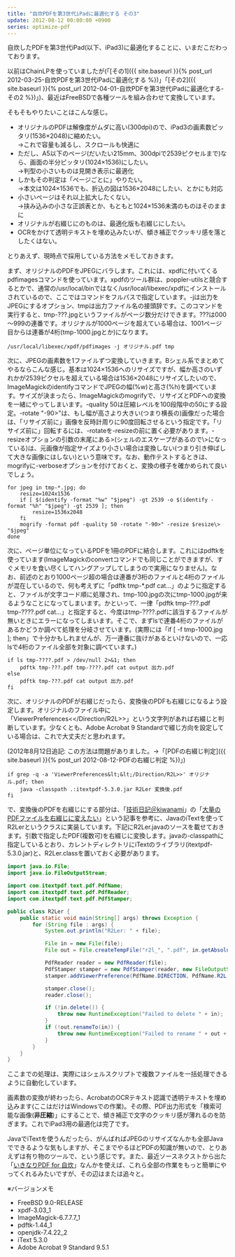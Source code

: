 ```yaml
---
title: "自炊PDFを第3世代iPadに最適化する その3"
update: 2012-08-12 00:00:00 +0900
series: optimize-pdf
---
```


自炊したPDFを第3世代iPad(以下、iPad3)に最適化することに、いまだこだわっております。

以前はChainLPを使っていましたが(「[その1]({{ site.baseurl }}{% post_url 2012-03-25-自炊PDFを第3世代iPadに最適化する %})」「[その2]({{ site.baseurl }}{% post_url 2012-04-01-自炊PDFを第3世代iPadに最適化する-その2 %})」)、最近はFreeBSDで各種ツールを組み合わせて変換しています。

そもそもやりたいことはこんな感じ。

- オリジナルのPDFは解像度がムダに高い(300dpi)ので、iPad3の画素数ピッタリ(1536×2048)に縮めたい。  
  →これで容量も減るし、スクロールも快適に
- ただし、A5以下のページ(だいたい215mm、300dpiで2539ピクセルまで)なら、画面の半分ピッタリ(1024×1536)にしたい。  
  →判型の小さいものは見開き表示に最適化
- しかもその判定は「ページごとに」やりたい。  
  →本文は1024×1536でも、折込の図は1536×2048にしたい、とかにも対応
- 小さいページはそれ以上拡大したくない。  
  →挟み込みの小さな正誤表とか、もともと1024×1536未満のものはそのままに
- オリジナルが右綴じにのものは、最適化版も右綴じにしたい。
- OCRをかけて透明テキストを埋め込みたいが、傾き補正でクッキリ感を落としたくはない。

とりあえず、現時点で採用している方法をメモしておきます。

まず、オリジナルのPDFをJPEGにバラします。これには、xpdfに付いてくるpdfimagesコマンドを使っています。xpdfのツール群は、poppler-utilsと競合するとかで、通常の/usr/local/binではなく/usr/local/libexec/xpdfにインストールされているので、ここではコマンドをフルパスで指定しています。-jは出力をJPEGにするオプション、tmpは出力ファイル名の接頭辞です。このコマンドを実行すると、tmp-???.jpgというファイルがページ数分だけできます。???は000～999の連番です。オリジナルが1000ページを超えている場合は、1001ページ目からは連番が4桁(tmp-1000.jpgとか)になります。

```shell
/usr/local/libexec/xpdf/pdfimages -j オリジナル.pdf tmp
```

次に、JPEGの画素数を1ファイルずつ変換していきます。Bシェル系でまとめてやるならこんな感じ。基本は1024×1536へのリサイズですが、幅か高さのいずれかが2539ピクセルを超えている場合は1536×2048にリサイズしたいので、ImageMagickのidentifyコマンドでJPEGの幅(%w)と高さ(%h)を調べています。サイズが決まったら、ImageMagickのmogrifyで、リサイズとPDFへの変換を一緒にやってしまいます。-quality 50は圧縮レベルを100段階中の50にする設定。-rotate "-90>"は、もし幅が高さより大きい(つまり横長の)画像だった場合は、「リサイズ前に」画像を反時計周りに90度回転させるという指定です。「リサイズ前に」回転するには、-rotateを-resizeの前に置く必要があります。-resizeオプションの引数の末尾にある>(シェルのエスケープがあるので\\>になっている)は、元画像が指定サイズより小さい場合は変換しない(つまり引き伸ばして大きな画像にはしない)という意味です。なお、動作テストするときは、mogrifyに-verboseオプションを付けておくと、変換の様子を確かめられて良いでしょう。

```shell
for jpeg in tmp-*.jpg; do
    resize=1024x1536
    if [ $(identify -format "%w" "$jpeg") -gt 2539 -o $(identify -format "%h" "$jpeg") -gt 2539 ]; then
        resize=1536x2048
    fi
    mogrify -format pdf -quality 50 -rotate "-90>" -resize $resize\> "$jpeg"
done
```

次に、ページ単位になっているPDFを1冊のPDFに結合します。これにはpdftkを使っています(ImageMagickのconvertコマンドでも同じことができますが、すぐメモリを食い尽くしてハングアップしてしまうので実用になりません)。なお、前述のとおり1000ページ超の場合は連番が3桁のファイルと4桁のファイルが混在しているので、何も考えずに「pdftk tmp-*.pdf cat…」のように指定すると、ファイルが文字コード順に処理され、tmp-100.jpgの次にtmp-1000.jpgが来るようなことになってしまいます。かといって、一律「pdftk tmp-???.pdf tmp-????.pdf cat…」と指定すると、今度はtmp-????.pdfに該当するファイルが無いときにエラーになってしまいます。そこで、まずlsで連番4桁のファイルがあるかどうか調べて処理を分岐させています。(実際には「if [ -f tmp-1000.jpg ]; then」で十分かもしれませんが、万一連番に抜けがあるといけないので、一応lsで4桁のファイル全部を対象に調べています。)

```shell
if ls tmp-????.pdf > /dev/null 2>&1; then
    pdftk tmp-???.pdf tmp-????.pdf cat output 出力.pdf
else
    pdftk tmp-???.pdf cat output 出力.pdf
fi
```

次に、オリジナルのPDFが右綴じだったら、変換後のPDFも右綴じになるよう設定します。オリジナルのファイル中に「ViewerPreferences<</Direction/R2L>>」という文字列があれば右綴じと判断しています。少なくとも、Adobe Acrobat 9 Standardで綴じ方向を設定している場合は、これで大丈夫だと思われます。

(2012年8月12日追記: この方法は問題がありました。→「[PDFの右綴じ判定]({{ site.baseurl }}{% post_url 2012-08-12-PDFの右綴じ判定 %})」)

```shell
if grep -q -a 'ViewerPreferences&lt;&lt;/Direction/R2L>>' オリジナル.pdf; then
    java -classpath .:itextpdf-5.3.0.jar R2Ler 変換後.pdf
fi
```

で、変換後のPDFを右綴じにする部分は、「[技術日記＠kiwanami](http://d.hatena.ne.jp/kiwanami/)」の「[大量のPDFファイルを右綴じに変えたい](http://d.hatena.ne.jp/kiwanami/20101215/1292400269)」という記事を参考に、JavaのiTextを使ってR2Lerというクラスに実装しています。下記にR2Ler.javaのソースを載せておきます。引数で指定したPDF(複数可)を右綴じに変換します。javaの-classpathに指定しているとおり、カレントディレクトリにiTextのライブラリ(itextpdf-5.3.0.jar)と、R2Ler.classを置いておく必要があります。

```java
import java.io.File;
import java.io.FileOutputStream;

import com.itextpdf.text.pdf.PdfName;
import com.itextpdf.text.pdf.PdfReader;
import com.itextpdf.text.pdf.PdfStamper;

public class R2Ler {
    public static void main(String[] args) throws Exception {
        for (String file : args) {
            System.out.println("R2Ler: " + file);

            File in = new File(file);
            File out = File.createTempFile("r2l_", ".pdf", in.getAbsoluteFile().getParentFile());

            PdfReader reader = new PdfReader(file);
            PdfStamper stamper = new PdfStamper(reader, new FileOutputStream(out));
            stamper.addViewerPreference(PdfName.DIRECTION, PdfName.R2L);

            stamper.close();
            reader.close();

            if (!in.delete()) {
                throw new RuntimeException("Failed to delete " + in);
            }
            if (!out.renameTo(in)) {
                throw new RuntimeException("Failed to rename " + out + " to " + in);
            }
        }
    }
}
```

ここまでの処理は、実際にはシェルスクリプトで複数ファイルを一括処理できるように自動化しています。

画素数の変換が終わったら、AcrobatのOCRテキスト認識で透明テキストを埋め込みます(ここはだけはWindowsでの作業)。その際、PDF出力形式を「検索可能な画像(**非圧縮**)」にすることで、傾き補正で文字のクッキリ感が薄れるのを防ぎます。これでiPad3用の最適化は完了です。

JavaでiTextを使うんだったら、がんばればJPEGのリサイズなんかも全部Javaでできるような気もしますが、そこまでやるほどPDFの知識が無いので、とりあえずは有り物のツールで、という感じです。また、最近ソースネクストから出た「[いきなりPDF for 自炊](http://www.sourcenext.com/product/pc/ikp/pc_ikp_000834/)」なんかを使えば、これら全部の作業をもっと簡単にやってくれるみたいですが、その辺はまたは追々と。

※バージョンメモ

- FreeBSD 9.0-RELEASE
- xpdf-3.03_1
- ImageMagick-6.7.7.7_1
- pdftk-1.44_1
- openjdk-7.4.22_2
- iText 5.3.0
- Adobe Acrobat 9 Standard 9.5.1
